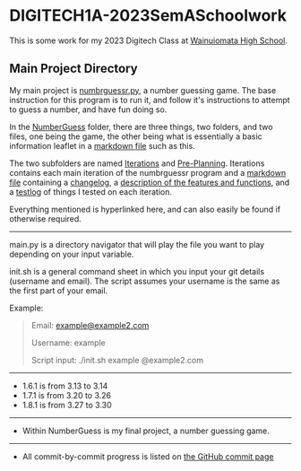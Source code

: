 # DIGITECH1A-2023SemASchoolwork

This is some work for my 2023 Digitech Class at [Wainuiomata High School](https://wainuiomatahigh.school.nz/).

Main Project Directory
---
My main project is [numbrguessr.py](NumberGuess/numbrguessr.py), a number guessing game.
The base instruction for this program is to run it, and follow it's instructions to attempt to guess a number, and have fun doing so.

In the [NumberGuess](NumberGuess/) folder, there are three things, two folders, and two files, one being the game, the other being what is essentially a basic information leaflet in a [markdown file](NumberGuess/README.md) such as this.

The two subfolders are named [Iterations](NumberGuess/Iterations) and [Pre-Planning](NumberGuess/Pre-Planning). Iterations contains each main iteration of the numbrguessr program and a [markdown file](NumberGuess/Iterations/README.md) containing a [changelog](NumberGuess/Iterations/README.md#Iterations), a [description of the features and functions](NumberGuess/Iterations/README.md#Stages/Features), and a [testlog](NumberGuess/Iterations/README.md#Testing) of things I tested on each iteration.

Everything mentioned is hyperlinked here, and can also easily be found if otherwise required.

---

main.py is a directory navigator that will play the file you want to play depending on your input variable.

init.sh is a general command sheet in which you input your git details (username and email). The script assumes your username is the same as the first part of your email. 

Example:
> Email: example@example2.com
>
> Username: example
>
> Script input: ./init.sh example @example2.com

---

- 1.6.1 is from 3.13 to 3.14
- 1.7.1 is from 3.20 to 3.26
- 1.8.1 is from 3.27 to 3.30

---

- Within NumberGuess is my final project, a number guessing game.

---

- All commit-by-commit progress is listed on [the GitHub commit page](https://github.com/YouthfulRicker/DIGITECH1A-2023SemASchoolwork/commits/main)
